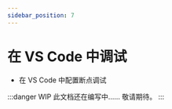 ```yaml
---
sidebar_position: 7
---
```


# 在 VS Code 中调试

- 在 VS Code 中配置断点调试

:::danger WIP
此文档还在编写中…… 敬请期待。
:::